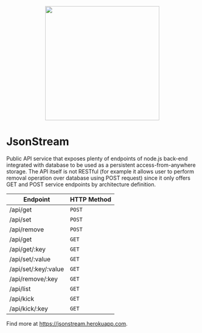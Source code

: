<p align="center"><img src="https://i.imgur.com/lBieCZn.png" width="300"></p>

# JsonStream

Public API service that exposes plenty of endpoints of node.js back-end integrated with database to be used as a persistent access-from-anywhere storage. The API itself is not RESTful (for example it allows user to perform removal operation over database using POST request) since it only offers GET and POST service endpoints by architecture definition.

| Endpoint  |  HTTP Method |
| ------------- | ------------- |
| /api/get | `POST` |
| /api/set | `POST` |
| /api/remove | `POST` |
| /api/get  | `GET`  |
| /api/get/:key  | `GET` |
| /api/set/:value  | `GET`  |
| /api/set/:key/:value  | `GET` |
| /api/remove/:key  | `GET` |
| /api/list | `GET` |
| /api/kick  | `GET` |
| /api/kick/:key  | `GET` |

Find more at https://jsonstream.herokuapp.com.